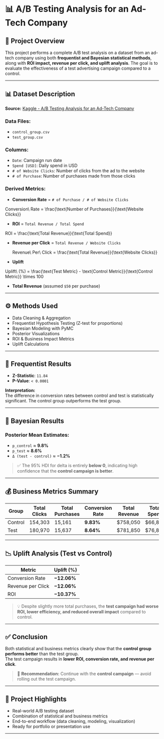 # 📊 A/B Testing Analysis for an Ad-Tech Company

## 📘 Project Overview
This project performs a complete A/B test analysis on a dataset from an ad-tech company using both **frequentist and Bayesian statistical methods**, along with **ROI impact, revenue per click, and uplift analysis**. The goal is to evaluate the effectiveness of a test advertising campaign compared to a control.

---

## 📊 Dataset Description
**Source:** [Kaggle - A/B Testing Analysis for an Ad-Tech Company](https://www.kaggle.com/code/marta99/a-b-testing-analysis-for-an-ad-tech-company)

### Data Files:
- `control_group.csv`
- `test_group.csv`

### Columns:
- `Date`: Campaign run date
- `Spend [USD]`: Daily spend in USD
- `# of Website Clicks`: Number of clicks from the ad to the website
- `# of Purchase`: Number of purchases made from those clicks

### Derived Metrics:
- **Conversion Rate** = `# of Purchase / # of Website Clicks`

Conversion\ Rate = \frac{\text{Number of Purchases}}{\text{Website Clicks}}

- **ROI** = `Total Revenue / Total Spend`
  
ROI = \frac{\text{Total Revenue}}{\text{Total Spend}}

- **Revenue per Click** = `Total Revenue / Website Clicks`

  Revenue\ Per\ Click = \frac{\text{Total Revenue}}{\text{Website Clicks}}

- **Uplift**

Uplift\ (\%) = \frac{\text{Test Metric} - \text{Control Metric}}{\text{Control Metric}} \times 100

- **Total Revenue** (assumed `$50` per purchase)
---

## ⚙️ Methods Used
- Data Cleaning & Aggregation
- Frequentist Hypothesis Testing (Z-test for proportions)
- Bayesian Modeling with PyMC
- Posterior Visualizations
- ROI & Business Impact Metrics
- Uplift Calculations

---

## 🧪 Frequentist Results
- **Z-Statistic**: `11.84`
- **P-Value**: `< 0.0001`

**Interpretation:**  
The difference in conversion rates between control and test is statistically significant. The control group outperforms the test group.

---

## 🧠 Bayesian Results

### Posterior Mean Estimates:
- `p_control` ≈ **9.8%**
- `p_test` ≈ **8.6%**
- `Δ (test - control)` ≈ **−1.2%**

> ✅ The 95% HDI for delta is entirely **below 0**, indicating high confidence that the **control campaign is better**.

---

## 💰 Business Metrics Summary

| Group   | Total Clicks | Total Purchases | Conversion Rate | Total Revenue | Total Spend | ROI    | Revenue/Click |
|---------|---------------|------------------|------------------|----------------|--------------|--------|----------------|
| Control | 154,303       | 15,161           | **9.83%**         | $758,050       | $66,818      | **11.34x** | $4.91          |
| Test    | 180,970       | 15,637           | **8.64%**         | $781,850       | $76,892      | **10.17x** | $4.32          |

---

## 📉 Uplift Analysis (Test vs Control)

| Metric                | Uplift (%)   |
|-----------------------|--------------|
| Conversion Rate       | **−12.06%**  |
| Revenue per Click     | **−12.06%**  |
| ROI                   | **−10.37%**  |

> 💡 Despite slightly more total purchases, the **test campaign had worse ROI, lower efficiency, and reduced overall impact** compared to control.

---

## ✅ Conclusion

Both statistical and business metrics clearly show that the **control group performs better** than the test group.  
The test campaign results in **lower ROI, conversion rate, and revenue per click**.

> 📌 **Recommendation:** Continue with the **control campaign** — avoid rolling out the test campaign.

---

## 📂 Project Highlights
- Real-world A/B testing dataset
- Combination of statistical and business metrics
- End-to-end workflow (data cleaning, modeling, visualization)
- Ready for portfolio or presentation use

---
